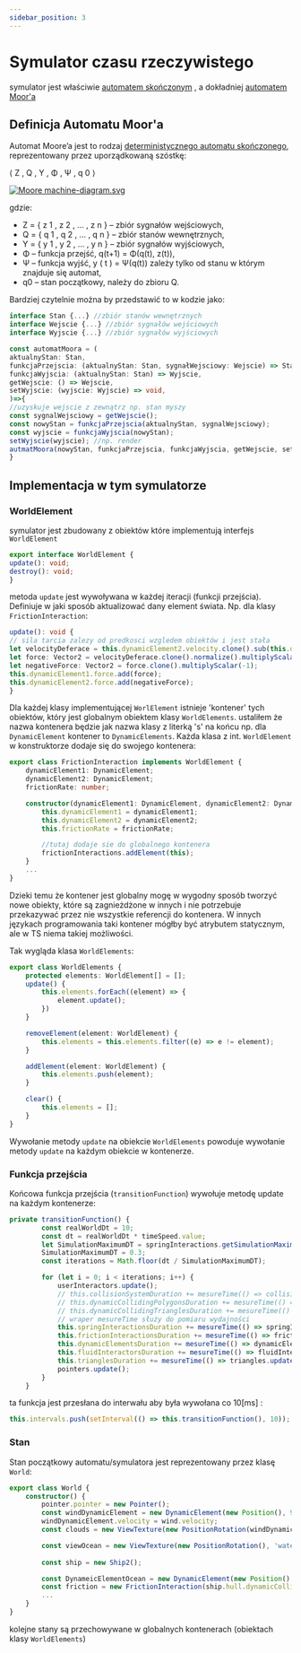 ```yaml
---
sidebar_position: 3
---
```


# Symulator czasu rzeczywistego

symulator jest właściwie [automatem skończonym](https://pl.wikipedia.org/wiki/Automat_sko%C5%84czony) , a dokładniej [automatem Moor'a](https://pl.wikipedia.org/wiki/Automat_Moore%E2%80%99a) 

## Definicja Automatu Moor'a
Automat Moore’a jest to rodzaj [deterministycznego automatu skończonego](https://pl.wikipedia.org/wiki/Deterministyczny_automat_sko%C5%84czony "Deterministyczny automat skończony"), reprezentowany przez uporządkowaną szóstkę:

⟨ Z , Q , Y , Φ , Ψ , q 0 ⟩  

[![Moore machine-diagram.svg](https://upload.wikimedia.org/wikipedia/commons/thumb/f/f0/Moore_machine-diagram.svg/200px-Moore_machine-diagram.svg.png)](https://pl.wikipedia.org/wiki/Plik:Moore_machine-diagram.svg)

gdzie:

+ Z = { z 1 , z 2 , … , z n }  – zbiór sygnałów wejściowych,
+ Q = { q 1 , q 2 , … , q n }  – zbiór stanów wewnętrznych,
+ Y = { y 1 , y 2 , … , y n } – zbiór sygnałów wyjściowych,
+ Φ – funkcja przejść,  q(t+1) = Φ(q(t),  z(t)),
+ Ψ – funkcja wyjść, y ( t ) = Ψ(q(t))  zależy tylko od stanu w którym znajduje się automat,
+ q0 – stan początkowy, należy do zbioru Q.

Bardziej czytelnie można by przedstawić to w kodzie jako:

```ts
interface Stan {...} //zbiór stanów wewnętrznych
interface Wejscie {...} //zbiór sygnałów wejściowych
interface Wyjscie {...} //zbiór sygnałów wyjściowych

const automatMoora = (
aktualnyStan: Stan,
funkcjaPrzejscia: (aktualnyStan: Stan, sygnałWejsciowy: Wejscie) => Stan,
funkcjaWyjscia: (aktualnyStan: Stan) => Wyjscie,
getWejscie: () => Wejscie,
setWyjscie: (wyjscie: Wyjscie) => void,
)=>{
//uzyskuje wejscie z zewnątrz np. stan myszy
const sygnalWejsciowy = getWejscie(); 
const nowyStan = funkcjaPrzejscia(aktualnyStan, sygnalWejsciowy);
const wyjscie = funkcjaWyjscia(nowyStan);
setWyjscie(wyjscie); //np. render
autmatMoora(nowyStan, funkcjaPrzejscia, funkcjaWyjscia, getWejscie, setWyjscie);
}
```

## Implementacja w tym symulatorze

### WorldElement

symulator jest zbudowany z obiektów które implementują interfejs `WorldElement`
```ts
export interface WorldElement {
update(): void;
destroy(): void;
}
```

metoda `update` jest wywoływana w każdej iteracji (funkcji przejścia). Definiuje w jaki sposób aktualizować dany element świata. Np. dla klasy `FrictionInteraction`:
```ts
update(): void {
// sila tarcia zalezy od predkosci wzgledem obiektów i jest stała
let velocityDeferace = this.dynamicElement2.velocity.clone().sub(this.dynamicElement1.velocity);
let force: Vector2 = velocityDeferace.clone().normalize().multiplyScalar(this.frictionRate);
let negativeForce: Vector2 = force.clone().multiplyScalar(-1);
this.dynamicElement1.force.add(force);
this.dynamicElement2.force.add(negativeForce);
}
```

Dla każdej klasy implementującej `WorlElement` istnieje 'kontener' tych obiektów, który jest globalnym obiektem klasy  `WorldElements`. ustaliłem że nazwa kontenera będzie jak nazwa klasy z literką 's' na końcu np. dla `DynamicElement` kontener to `DynamicElements`. Każda klasa z int. `WorldElement` w konstruktorze dodaje się do swojego kontenera:
```ts
export class FrictionInteraction implements WorldElement {
    dynamicElement1: DynamicElement;
    dynamicElement2: DynamicElement;
    frictionRate: number;

    constructor(dynamicElement1: DynamicElement, dynamicElement2: DynamicElement, frictionRate: number) {
        this.dynamicElement1 = dynamicElement1;
        this.dynamicElement2 = dynamicElement2;
        this.frictionRate = frictionRate;

        //tutaj dodaje sie do globalnego kontenera
        frictionInteractions.addElement(this); 
    }
    ...
}
```
Dzieki temu że kontener jest globalny mogę w wygodny sposób tworzyć nowe obiekty, które są zagnieżdżone w innych i nie potrzebuje przekazywać przez nie wszystkie referencji do kontenera. W innych językach programowania taki kontener mógłby być atrybutem statycznym, ale w TS niema takiej możliwości.

Tak wygląda klasa `WorldElements`:
```ts
export class WorldElements {
    protected elements: WorldElement[] = [];
    update() {
        this.elements.forEach((element) => {
            element.update();
        })
    }

    removeElement(element: WorldElement) {
        this.elements = this.elements.filter((e) => e != element);
    }

    addElement(element: WorldElement) {
        this.elements.push(element);
    }

    clear() {
        this.elements = [];
    }
}
```

Wywołanie metody `update` na obiekcie `WorldElements` powoduje wywołanie metody `update` na każdym obiekcie w kontenerze.

### Funkcja przejścia

Końcowa funkcja przejścia (`transitionFunction`) wywołuje metodę update na każdym kontenerze:
```ts
private transitionFunction() {
        const realWorldDt = 10;
        const dt = realWorldDt * timeSpeed.value;
        let SimulationMaximumDT = springInteractions.getSimulationMaximumDT();
        SimulationMaximumDT = 0.3;
        const iterations = Math.floor(dt / SimulationMaximumDT);

        for (let i = 0; i < iterations; i++) {
            userInteractors.update();
            // this.collisionSystemDuration += mesureTime(() => collisionSystem.update(), 1);
            // this.dynamicCollidingPolygonsDuration += mesureTime(() => dynamicCollidingPolygons.update(), 1)
            // this.dynamicCollidingTrianglesDuration += mesureTime(() => dynamicCollindingTriangles.update(), 1);
            // wraper mesureTime służy do pomiaru wydajności
            this.springInteractionsDuration += mesureTime(() => springInteractions.update(), 1);
            this.frictionInteractionsDuration += mesureTime(() => frictionInteractions.update(), 1);
            this.dynamicElementsDuration += mesureTime(() => dynamicElements.update(SimulationMaximumDT), 1);
            this.fluidInteractorsDuration += mesureTime(() => fluidInteractors.update(), 1);
            this.trianglesDuration += mesureTime(() => triangles.update(), 1);
            pointers.update();
        }
    }
```
ta funkcja jest przesłana do interwału aby była wywołana co 10[ms] :
```ts
this.intervals.push(setInterval(() => this.transitionFunction(), 10));
```

### Stan 

Stan początkowy automatu/symulatora jest reprezentowany przez klasę `World`:
```ts
export class World {
    constructor() {
        pointer.pointer = new Pointer();
        const windDynamicElement = new DynamicElement(new Position(), 9999999999);
        windDynamicElement.velocity = wind.velocity;
        const clouds = new ViewTexture(new PositionRotation(windDynamicElement.position), 'clouds.png', { height: 1000000, width: 1000000 }, 100, { x: 500, y: 500 });

        const viewOcean = new ViewTexture(new PositionRotation(), 'water.jpg', { height: 1000000, width: 1000000 }, -10, { x: 500, y: 500 });
        
        const ship = new Ship2();

        const DynameicElementOcean = new DynamicElement(new Position(), 9999999999);
        const friction = new FrictionInteraction(ship.hull.dynamicCollidingPolygon.centerDynamicElement, DynameicElementOcean, 0.01)
        ...
    }
}
```
kolejne stany są przechowywane w globalnych kontenerach (obiektach klasy `WorldElements`)

